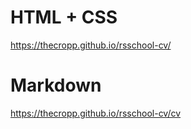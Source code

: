 # HTML + CSS
https://thecropp.github.io/rsschool-cv/
# Markdown
https://thecropp.github.io/rsschool-cv/cv